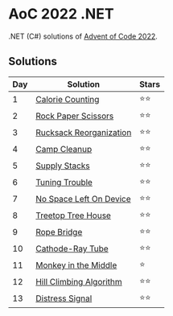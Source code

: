 # AoC 2022 .NET

.NET (C#) solutions of [Advent of Code 2022](https://adventofcode.com/2022).

## Solutions

|Day|Solution|Stars|
|--|--|--|
|1|[Calorie Counting](https://github.com/melanchall/aoc2022net/blob/main/Aoc2022Net/Days/Day1.cs)|:star::star:|
|2|[Rock Paper Scissors](https://github.com/melanchall/aoc2022net/blob/main/Aoc2022Net/Days/Day2.cs)|:star::star:|
|3|[Rucksack Reorganization](https://github.com/melanchall/aoc2022net/blob/main/Aoc2022Net/Days/Day3.cs)|:star::star:|
|4|[Camp Cleanup](https://github.com/melanchall/aoc2022net/blob/main/Aoc2022Net/Days/Day4.cs)|:star::star:|
|5|[Supply Stacks](https://github.com/melanchall/aoc2022net/blob/main/Aoc2022Net/Days/Day5.cs)|:star::star:|
|6|[Tuning Trouble](https://github.com/melanchall/aoc2022net/blob/main/Aoc2022Net/Days/Day6.cs)|:star::star:|
|7|[No Space Left On Device](https://github.com/melanchall/aoc2022net/blob/main/Aoc2022Net/Days/Day7.cs)|:star::star:|
|8|[Treetop Tree House](https://github.com/melanchall/aoc2022net/blob/main/Aoc2022Net/Days/Day8.cs)|:star::star:|
|9|[Rope Bridge](https://github.com/melanchall/aoc2022net/blob/main/Aoc2022Net/Days/Day9.cs)|:star::star:|
|10|[Cathode-Ray Tube](https://github.com/melanchall/aoc2022net/blob/main/Aoc2022Net/Days/Day10.cs)|:star::star:|
|11|[Monkey in the Middle](https://github.com/melanchall/aoc2022net/blob/main/Aoc2022Net/Days/Day11.cs)|:star:|
|12|[Hill Climbing Algorithm](https://github.com/melanchall/aoc2022net/blob/main/Aoc2022Net/Days/Day12.cs)|:star::star:|
|13|[Distress Signal](https://github.com/melanchall/aoc2022net/blob/main/Aoc2022Net/Days/Day13.cs)|:star::star:|
